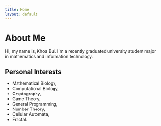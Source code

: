```yaml
---
title: Home
layout: default
---
```


# About Me

Hi, my name is, Khoa Bui. I'm a recently graduated university student major in mathematics and information technology.

## Personal Interests
*   Mathematical Biology,
*   Computational Biology,
*   Cryptography,
*   Game Theory,
*   General Programming,
*   Number Theory,
*   Cellular Automata,
*   Fractal.